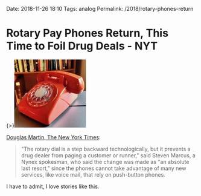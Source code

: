 Date: 2018-11-26 18:10
Tags: analog
Permalink: /2018/rotary-phones-return


# Rotary Pay Phones Return, This Time to Foil Drug Deals - NYT

{>}![Rotary Phone](/_img/2018/2018-11-26_rotary.jpg)

[Douglas Martin, The New York Times](https://www.nytimes.com/1994/01/10/nyregion/rotary-pay-phones-return-this-time-to-foil-drug-deals.html):

> "The rotary dial is a step backward technologically, but it prevents a drug dealer from paging a customer or runner," said Steven Marcus, a Nynex spokesman, who said the change was made as "an absolute last resort," since the phones cannot take advantage of many new services, like voice mail, that rely on push-button phones.

I have to admit, I love stories like this.
